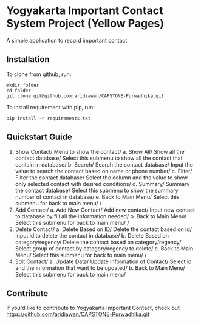 # Yogyakarta Important Contact System Project (Yellow Pages)

A simple application to record important contact

## Installation

To clone from github, run:

```
mkdir folder
cd folder
git clone git@github.com:aridiawan/CAPSTONE-Purwadhika.git
```

To install requirement with pip, run:

```
pip install -r requirements.txt
```

## Quickstart Guide

1. Show Contact/
 Menu to show the contact/
 a. Show All/
 Show all the contact database/
 Select this submenu to show all the contact that contain in database/
 b. Search/
 Search the contact database/
 Input the value to search the contact based on name or phone number/
 c. Filter/
 Filter the contact database/
 Select the column and the value to show only selected contact with desired conditions/
 d. Summary/
 Summary the contact database/
 Select this submenu to show the summary number of contact in database/
 e. Back to Main Menu/
 Select this submenu for back to main menu/
/
2. Add Contact/
 a. Add New Contact/
 Add new contact/
 Input new contact to database by fill all the information needed/
 b. Back to Main Menu/
 Select this submenu for back to main menu/
/
3. Delete Contact/
 a. Delete Based on ID/
 Delete the contact based on id/
 Input id to delete the contact in database/
 b. Delete Based on category/regency/
 Delete the contact based on category/regency/
 Select group of contact by category/regency to delete/
 c. Back to Main Menu/
 Select this submenu for back to main menu/
/
4. Edit Contact/
 a. Update Data/
 Update Information of Contact/
 Select id and the information that want to be updated/
 b. Back to Main Menu/
 Select this submenu for back to main menu/

## Contribute

If you'd like to contribute to Yogyakarta Important Contact, check out https://github.com/aridiawan/CAPSTONE-Purwadhika.git